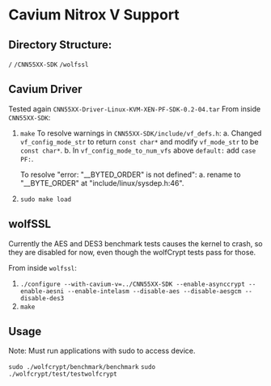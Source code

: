 # Cavium Nitrox V Support

## Directory Structure:
`/`
    `/CNN55XX-SDK`
    `/wolfssl`

## Cavium Driver

Tested again `CNN55XX-Driver-Linux-KVM-XEN-PF-SDK-0.2-04.tar`
From inside `CNN55XX-SDK`:
1. `make`
    To resolve warnings in `CNN55XX-SDK/include/vf_defs.h`:
    a. Changed `vf_config_mode_str` to return `const char*` and modify `vf_mode_str` to be `const char*`.
    b. In `vf_config_mode_to_num_vfs` above `default:` add `case PF:`.

    To resolve "error: "__BYTED_ORDER" is not defined":
    a. rename to "__BYTE_ORDER" at "include/linux/sysdep.h:46".

2. `sudo make load`

## wolfSSL

Currently the AES and DES3 benchmark tests causes the kernel to crash, so they are disabled for now, even though the wolfCrypt tests pass for those.

From inside `wolfssl`:
1. `./configure --with-cavium-v=../CNN55XX-SDK --enable-asynccrypt --enable-aesni --enable-intelasm --disable-aes --disable-aesgcm --disable-des3`
2. `make`

## Usage

Note: Must run applications with sudo to access device.

`sudo ./wolfcrypt/benchmark/benchmark`
`sudo ./wolfcrypt/test/testwolfcrypt`
